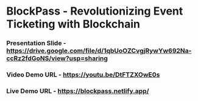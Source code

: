 # BlockPass - Revolutionizing Event Ticketing with Blockchain

### Presentation Slide - https://drive.google.com/file/d/1qbUoOZCvgjRywYw692Na-ccRz2fdGoNS/view?usp=sharing

### Video Demo URL - https://youtu.be/DtFTZXOwE0s

### Live Demo URL - https://blockpass.netlify.app/
